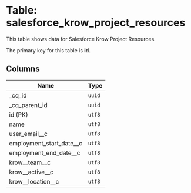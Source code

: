 # Table: salesforce_krow_project_resources

This table shows data for Salesforce Krow Project Resources.

The primary key for this table is **id**.

## Columns

| Name          | Type          |
| ------------- | ------------- |
|_cq_id|`uuid`|
|_cq_parent_id|`uuid`|
|id (PK)|`utf8`|
|name|`utf8`|
|user_email__c|`utf8`|
|employment_start_date__c|`utf8`|
|employment_end_date__c|`utf8`|
|krow__team__c|`utf8`|
|krow__active__c|`utf8`|
|krow__location__c|`utf8`|